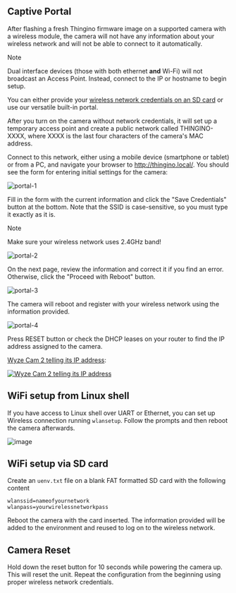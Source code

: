 ## Captive Portal

After flashing a fresh Thingino firmware image on a supported camera with a wireless module, the camera will not have any information about your wireless network and will not be able to connect to it automatically.

> [!NOTE]
> Dual interface devices (those with both ethernet __and__ Wi-Fi) will not broadcast an Access Point.
> Instead, connect to the IP or hostname to begin setup.

You can either provide your [wireless network credentials on an SD card](https://github.com/themactep/thingino-firmware/wiki/Configuring-Wi%E2%80%90Fi-Access#wifi-setup-via-sd-card) or use our versatile built-in portal.

After you turn on the camera without network credentials, it will set up a temporary access point and create a public network called THINGINO-XXXX, where XXXX is the last four characters of the camera's MAC address.

Connect to this network, either using a mobile device (smartphone or tablet) or from a PC, and navigate your browser to http://thingino.local/. You should see the form for entering initial settings for the camera:

![portal-1](https://github.com/user-attachments/assets/5adb3b2b-6ee4-4ac3-8478-b0e77f94c83d)

Fill in the form with the current information and click the "Save Credentials" button at the bottom.
Note that the SSID is case-sensitive, so you must type it exactly as it is.

> [!NOTE]
> Make sure your wireless network uses 2.4GHz band!

![portal-2](https://github.com/user-attachments/assets/b81c4cea-5862-4039-a068-122f5b4875a1)

On the next page, review the information and correct it if you find an error. Otherwise, click the "Proceed with Reboot" button.

![portal-3](https://github.com/user-attachments/assets/75f389e4-b040-4d1f-a99b-c5da00285491)

The camera will reboot and register with your wireless network using the information provided.

![portal-4](https://github.com/user-attachments/assets/86047aaa-f570-43f6-ad38-183d1c6a2b3b)

Press RESET button or check the DHCP leases on your router to find the IP address assigned to the camera.

[Wyze Cam 2 telling its IP address](https://youtu.be/eOA8-_QJyAw):

[![Wyze Cam 2 telling its IP address](http://img.youtube.com/vi/eOA8-_QJyAw/0.jpg)](https://youtu.be/eOA8-_QJyAw "Wyze Cam 2 telling its IP address")

## WiFi setup from Linux shell

If you have access to Linux shell over UART or Ethernet, you can set up Wireless connection running `wlansetup`.
Follow the prompts and then reboot the camera afterwards.
 
![image](https://github.com/user-attachments/assets/6417820a-214f-4cec-bed4-1da9bf6af6b1)


## WiFi setup via SD card

Create an `uenv.txt` file on a blank FAT formatted SD card with the following content

```
wlanssid=nameofyournetwork
wlanpass=yourwirelessnetworkpass
```

Reboot the camera with the card inserted. The information provided will be added to the environment and reused to log on to the wireless network.


## Camera Reset

Hold down the reset button for 10 seconds while powering the camera up. This will reset the unit.
Repeat the configuration from the beginning using proper wireless network credentials.